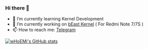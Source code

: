 ### Hi there 👋

<!--
**wHo-EM-i/wHo-EM-i** is a ✨ _special_ ✨ repository because its `README.md` (this file) appears on your GitHub profile.

Here are some ideas to get you started:



- 👯 I’m looking to collaborate on ...
- 🤔 I’m looking for help with ...
- 💬 Ask me about ...
- 📫 How to reach me: ...
- 😄 Pronouns: ...
- ⚡ Fun fact: ...
-->
- 🌱 I’m currently learning Kernel Development
- 🔭 I’m currently working on [bEast Kernel](https://github.com/wHo-EM-i/kernel_xiaomi_lavender) ( For Redmi Note 7/7S )
- 📫 How to reach me: [Telegram](https://t.me/wHo-EM-i)

[![wHoEMi's GitHub stats](https://github-readme-stats.vercel.app/api?username=wHo-EM-i)](https://github.com/wHo-EM-i/github-readme-stats) 
